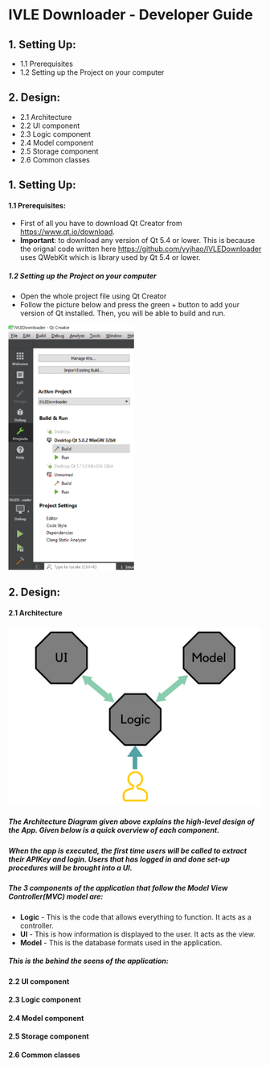 # IVLE Downloader - Developer Guide
## 1. Setting Up:
* 1.1 Prerequisites
* 1.2 Setting up the Project on your computer
## 2. Design:
 * 2.1 Architecture
 * 2.2 UI component
 * 2.3 Logic component
 * 2.4 Model component
 * 2.5 Storage component
 * 2.6 Common classes
 

## 1. Setting Up:
#### 1.1 Prerequisites:
  * First of all you have to download Qt Creator from https://www.qt.io/download. 
  * **Important**: to download any version of Qt 5.4 or lower. This is because the orignal code written here https://github.com/yyjhao/IVLEDownloader uses QWebKit which is library used by Qt 5.4 or lower.
##### 1.2 Setting up the Project on your computer
 * Open the whole project file using Qt Creator
 * Follow the picture below and press the green + button to add your version of Qt installed. Then, you will be able to build and run.
<img src="https://github.com/Geraldcdx/IVLEDownloader/blob/master/docs/pics/projectc.png" width="250">

## 2. Design:
 #### 2.1 Architecture
 ![Alt-Text](https://github.com/Geraldcdx/IVLEDownloader/blob/master/docs/pics/Archi.png)
 ##### The **Architecture Diagram** given above explains the high-level design of the App. Given below is a quick overview of each component.
 ##### When the app is executed, the first time users will be called to extract their APIKey and login. Users that has logged in and done set-up procedures will be brought into a UI.
 ##### The 3 components of the application that follow the Model View Controller(MVC) model are:
  * **Logic** - This is the code that allows everything to function. It acts as a controller.
  * **UI** - This is how information is displayed to the user. It acts as the view.
  * **Model** - This is the database formats used in the application.
 ##### This is the behind the seens of the application:
  
 #### 2.2 UI component
 #### 2.3 Logic component
 #### 2.4 Model component
 #### 2.5 Storage component
 #### 2.6 Common classes

